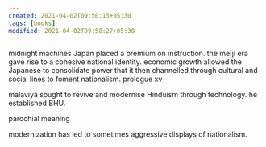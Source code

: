 ```yaml
---
created: 2021-04-02T09:50:15+05:30
tags: [books]
modified: 2021-04-02T09:58:27+05:30
---
```


midnight machines
Japan placed a premium on instruction. the meïji era gave rise to a cohesive national identity. economic growth allowed the Japanese to consolidate power that it then channelled through cultural and social lines to foment nationalism. prologue xv

malaviya sought to revive and modernise Hinduism through technology. he established BHU. 

parochial meaning

modernization has led to sometimes aggressive displays of nationalism. 




